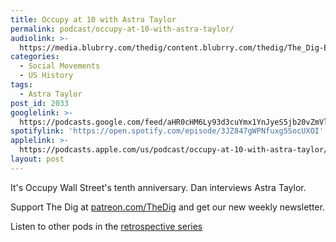```yaml
---
title: Occupy at 10 with Astra Taylor
permalink: podcast/occupy-at-10-with-astra-taylor/
audiolink: >-
  https://media.blubrry.com/thedig/content.blubrry.com/thedig/The_Dig-EP_323-Taylor.mp3
categories:
  - Social Movements
  - US History
tags:
  - Astra Taylor
post_id: 2033
googlelink: >-
  https://podcasts.google.com/feed/aHR0cHM6Ly93d3cuYmx1YnJyeS5jb20vZmVlZHMvdGhlZGlnLnhtbA/episode/aHR0cHM6Ly93d3cudGhlZGlncmFkaW8uY29tLz9wPTIwMzM?sa=X&ved=0CAUQkfYCahcKEwi44f7r1b-AAxUAAAAAHQAAAAAQNg
spotifylink: 'https://open.spotify.com/episode/3JZ847gWPNfuxg5SocUXOI'
applelink: >-
  https://podcasts.apple.com/us/podcast/occupy-at-10-with-astra-taylor/id1043245989?i=1000536617311
layout: post
---
```


It's Occupy Wall Street's tenth anniversary. Dan interviews Astra Taylor.

Support The Dig at [patreon.com/TheDig](http://www.patreon.com/TheDig) and get our new weekly newsletter.

Listen to other pods in the [retrospective series](https://rosalux.nyc/occupy/)
